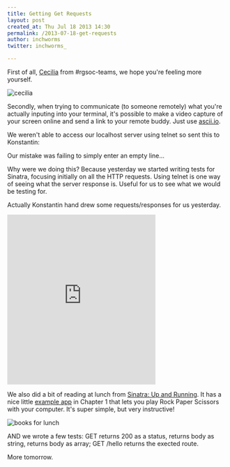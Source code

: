 ```yaml
---
title: Getting Get Requests
layout: post
created_at: Thu Jul 18 2013 14:30
permalink: /2013-07-18-get-requests
author: inchworms
twitter: inchworms_

---
```


First of all, [Cecilia](https://twitter.com/_ceciliarivero) from #rgsoc-teams, we hope you're feeling more yourself.

![cecilia](/inchworms/images/cecilia.png)

Secondly, when trying to communicate (to someone remotely) what you're actually inputing into your terminal, it's possible to make a video capture of your screen online and send a link to your remote buddy. Just use [ascii.io](http://ascii.io). 

We weren't able to access our localhost server using telnet so sent this to Konstantin:

<script type="text/javascript" src="http://ascii.io/a/4235.js" id="asciicast-4235" async></script>
<p></p>

Our mistake was failing to simply enter an empty line...

Why were we doing this? Because yesterday we started writing tests for Sinatra, focusing initially on all the HTTP requests. Using telnet is one way of seeing what the server response is. Useful for us to see what we would be testing for.

Actually Konstantin hand drew some requests/responses for us yesterday.

<iframe src="http://loopc.am/CarlaD/loops/24.widget" width="340" height="390" scrolling="no" frameborder="no" allowTransparency="true"></iframe>

We also did a bit of reading at lunch from [Sinatra: Up and Running](http://shop.oreilly.com/product/0636920019664.do). It has a nice little [example app](https://github.com/inchworms/rock_paper_scissors) in Chapter 1 that lets you play Rock Paper Scissors with your computer. It's super simple, but very instructive!
<p></p>

![books for lunch](/inchworms/images/booklunch.jpg)

AND we wrote a few tests: GET returns 200 as a status, returns body as string, returns body as array; GET /hello returns the exected route.

More tomorrow.

